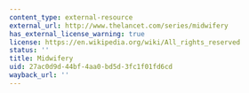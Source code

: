 ```yaml
---
content_type: external-resource
external_url: http://www.thelancet.com/series/midwifery
has_external_license_warning: true
license: https://en.wikipedia.org/wiki/All_rights_reserved
status: ''
title: Midwifery
uid: 27ac0d9d-44bf-4aa0-bd5d-3fc1f01fd6cd
wayback_url: ''
---
```

